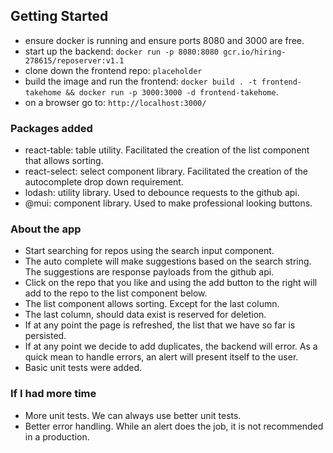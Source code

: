 ## Getting Started

- ensure docker is running and ensure ports 8080 and 3000 are free.
- start up the backend: `docker run -p 8080:8080 gcr.io/hiring-278615/reposerver:v1.1`
- clone down the frontend repo: `placeholder`
- build the image and run the frontend: `docker build . -t frontend-takehome && docker run -p 3000:3000 -d frontend-takehome`. 
- on a browser go to: `http://localhost:3000/`


### Packages added
- react-table: table utility. Facilitated the creation of the list component that allows sorting.
- react-select: select component library. Facilitated the creation of the autocomplete drop down requirement.
- lodash: utility library. Used to debounce requests to the github api.
- @mui: component library. Used to make professional looking buttons. 


### About the app
- Start searching for repos using the search input component.
- The auto complete will make suggestions based on the search string. The suggestions are response payloads from the github api. 
- Click on the repo that you like and using the add button to the right will add to the repo to the list component below. 
- The list component allows sorting. Except for the last column. 
- The last column, should data exist is reserved for deletion.
- If at any point the page is refreshed, the list that we have so far is persisted.
- If at any point we decide to add duplicates, the backend will error. As a quick mean to handle errors, an alert will present itself to the user.
- Basic unit tests were added.

### If I had more time
- More unit tests. We can always use better unit tests.
- Better error handling. While an alert does the job, it is not recommended in a production.
